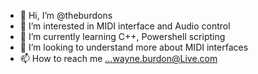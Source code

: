- 👋 Hi, I’m @theburdons
- 👀 I’m interested in MIDI interface and Audio control
- 🌱 I’m currently learning C++, Powershell scripting
- 💞️ I’m looking to understand more about MIDI interfaces
- 📫 How to reach me ...wayne.burdon@Live.com

<!---
theburdons/theburdons is a ✨ special ✨ repository because its `README.md` (this file) appears on your GitHub profile.
You can click the Preview link to take a look at your changes.
--->
